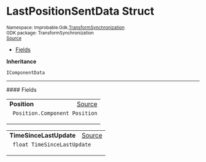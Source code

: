 
# LastPositionSentData Struct
<sup>
Namespace: Improbable.Gdk.<a href="{{urlRoot}}/api/transform-synchronization-index">TransformSynchronization</a><br/>
GDK package: TransformSynchronization<br/>
<a href="https://www.github.com/spatialos/gdk-for-unity/blob/0.2.1/workers/unity/Packages/com.improbable.gdk.transformsynchronization/Components/LastPositionSentData.cs/#L5">Source</a>
<style>
a code {
                    padding: 0em 0.25em!important;
}
code {
                    background-color: #ffffff!important;
}
</style>
</sup>
<nav id="pageToc" class="page-toc"><ul><li><a href="#fields">Fields</a>
</ul></nav>



</p>

<b>Inheritance</b>

<code>IComponentData</code>






</p>
<hr style="width:100%; border-top-color:#d8d8d8" />
#### Fields


</p>




<table width="100%">
    <tr>
        <td style="border-right:none"><b>Position</b></td>
        <td style="border-left:none; text-align:right"><a href="https://www.github.com/spatialos/gdk-for-unity/blob/0.2.1/workers/unity/Packages/com.improbable.gdk.transformsynchronization/Components/LastPositionSentData.cs/#L7">Source</a></td>
    </tr>
    <tr>
        <td colspan="2">
<code> Position.Component Position</code></p>


</td>
    </tr>
</table>


<table width="100%">
    <tr>
        <td style="border-right:none"><b>TimeSinceLastUpdate</b></td>
        <td style="border-left:none; text-align:right"><a href="https://www.github.com/spatialos/gdk-for-unity/blob/0.2.1/workers/unity/Packages/com.improbable.gdk.transformsynchronization/Components/LastPositionSentData.cs/#L8">Source</a></td>
    </tr>
    <tr>
        <td colspan="2">
<code> float TimeSinceLastUpdate</code></p>


</td>
    </tr>
</table>










